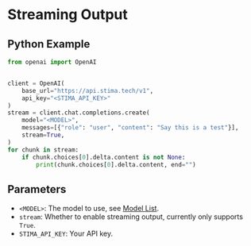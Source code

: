 # Streaming Output

## Python Example

```python
from openai import OpenAI


client = OpenAI(
    base_url="https://api.stima.tech/v1",
    api_key="<STIMA_API_KEY>"
)
stream = client.chat.completions.create(
    model="<MODEL>",
    messages=[{"role": "user", "content": "Say this is a test"}],
    stream=True,
)
for chunk in stream:
    if chunk.choices[0].delta.content is not None:
        print(chunk.choices[0].delta.content, end="")
```

## Parameters
- `<MODEL>`: The model to use, see [Model List](https://api.stima.tech/#pricing).
- `stream`: Whether to enable streaming output, currently only supports `True`.
- `STIMA_API_KEY`: Your API key.
